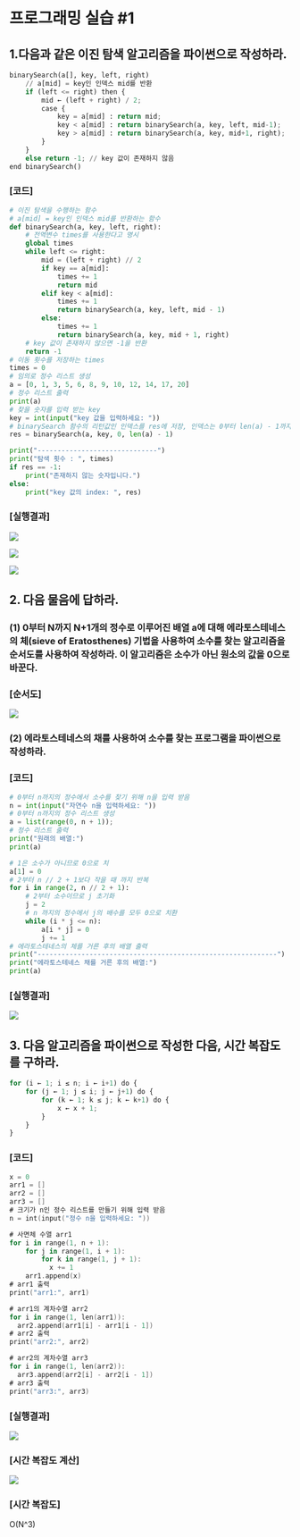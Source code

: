 # 프로그래밍 실습 #1

## 1.다음과 같은 이진 탐색 알고리즘을 파이썬으로 작성하라.

```python
binarySearch(a[], key, left, right)
	// a[mid] = key인 인덱스 mid를 반환
	if (left <= right) then {
		mid ← (left + right) / 2;
		case {
			key = a[mid] : return mid;
			key < a[mid] : return binarySearch(a, key, left, mid-1);
			key > a[mid] : return binarySearch(a, key, mid+1, right);
		}
	}
	else return -1; // key 값이 존재하지 않음
end binarySearch()
```

### [코드]
```python
# 이진 탐색을 수행하는 함수
# a[mid] = key인 인덱스 mid를 반환하는 함수
def binarySearch(a, key, left, right):
    # 전역변수 times를 사용한다고 명시
    global times
    while left <= right:
        mid = (left + right) // 2
        if key == a[mid]:
            times += 1 
            return mid
        elif key < a[mid]:
            times += 1
            return binarySearch(a, key, left, mid - 1)
        else:
            times += 1
            return binarySearch(a, key, mid + 1, right)
    # key 값이 존재하지 않으면 -1을 반환
    return -1
# 이동 횟수를 저장하는 times
times = 0
# 임의로 정수 리스트 생성
a = [0, 1, 3, 5, 6, 8, 9, 10, 12, 14, 17, 20]
# 정수 리스트 출력
print(a)
# 찾을 숫자를 입력 받는 key
key = int(input("key 값을 입력하세요: "))
# binarySearch 함수의 리턴값인 인덱스를 res에 저장, 인덱스는 0부터 len(a) - 1까지
res = binarySearch(a, key, 0, len(a) - 1)

print("------------------------------")
print("탐색 횟수 : ", times)
if res == -1:
    print("존재하지 않는 숫자입니다.")
else:
    print("key 값의 index: ", res)
```

### [실행결과]

![](./images/1.png)

![](./images/2.png)

![](./images/3.png)



## 2. 다음 물음에 답하라.
### (1) 0부터 N까지 N+1개의 정수로 이루어진 배열 a에 대해 에라토스테네스의 체(sieve of Eratosthenes) 기법을 사용하여 소수를 찾는 알고리즘을 순서도를 사용하여 작성하라. 이 알고리즘은 소수가 아닌 원소의 값을 0으로 바꾼다.

### [순서도]

![](./images/4.png)

### (2) 에라토스테네스의 채를 사용하여 소수를 찾는 프로그램을 파이썬으로 작성하라.

### [코드]
```python
# 0부터 n까지의 정수에서 소수를 찾기 위해 n을 입력 받음
n = int(input("자연수 n을 입력하세요: "))
# 0부터 n까지의 정수 리스트 생성
a = list(range(0, n + 1));
# 정수 리스트 출력
print("원래의 배열:")
print(a)

# 1은 소수가 아니므로 0으로 치
a[1] = 0
# 2부터 n // 2 + 1보다 작을 때 까지 반복
for i in range(2, n // 2 + 1):
    # 2부터 소수이므로 j 초기화
    j = 2
    # n 까지의 정수에서 j의 배수를 모두 0으로 치환
    while (i * j <= n):
        a[i * j] = 0
        j += 1
# 에라토스테네스의 체를 거른 후의 배열 출력
print("------------------------------------------------------------")
print("에라토스테네스 채를 거른 후의 배열:")
print(a)
```

### [실행결과]
![](./images/5.png)



## 3. 다음 알고리즘을 파이썬으로 작성한 다음, 시간 복잡도를 구하라.

```python
for (i ← 1; i ≤ n; i ← i+1) do {
	for (j ← 1; j ≤ i; j ← j+1) do {
		for (k ← 1; k ≤ j; k ← k+1) do {
			x ← x + 1;
		}
	}
}
```

### [코드]
```swift
x = 0
arr1 = []
arr2 = []
arr3 = []
# 크기가 n인 정수 리스트를 만들기 위해 입력 받음
n = int(input("정수 n을 입력하세요: "))

# 사면체 수열 arr1
for i in range(1, n + 1):
    for j in range(1, i + 1):
        for k in range(1, j + 1):
          x += 1
    arr1.append(x)
# arr1 출력
print("arr1:", arr1)

# arr1의 계차수열 arr2
for i in range(1, len(arr1)):
  arr2.append(arr1[i] - arr1[i - 1])
# arr2 출력
print("arr2:", arr2)

# arr2의 계차수열 arr3
for i in range(1, len(arr2)):
  arr3.append(arr2[i] - arr2[i - 1])
# arr3 출력
print("arr3:", arr3)
```



### [실행결과]

![](./images/6.png)



### [시간 복잡도 계산]

![](./images/7.png)



### [시간 복잡도]

O(N^3)